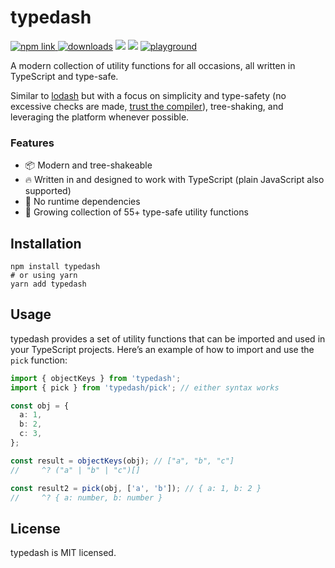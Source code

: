 # typedash

<a href="https://www.npmjs.com/package/typedash"><img src="https://img.shields.io/npm/v/typedash?color=blue" alt="npm link" target="_blank" />
</a>
<a href="https://www.npmjs.com/package/typedash" target="_blank"><img src="https://img.shields.io/npm/dm/typedash" alt="downloads" /></a>
<a href="https://bundlejs.com/?q=typedash" target="_blank"><img src="https://deno.bundlejs.com/?q=typedash&config={%22analysis%22:undefined}&badge=" /></a>
<img src="https://img.shields.io/npm/l/typedash" />
<a href="https://tsplay.dev/Woxbjw" target="_blank"><img src="https://img.shields.io/badge/%F0%9F%9A%80-playground-yellow" alt="playground" /></a>

A modern collection of utility functions for all occasions, all written in TypeScript and type-safe.

Similar to [lodash](https://lodash.com/) but with a focus on simplicity and type-safety (no excessive checks are made, [trust the compiler](https://slack.engineering/typescript-at-slack/)), tree-shaking, and leveraging the platform whenever possible.

### Features

- 📦 Modern and tree-shakeable
- 🔥 Written in and designed to work with TypeScript (plain JavaScript also supported)
- 🚫 No runtime dependencies
- 🌱 Growing collection of 55+ type-safe utility functions

## Installation

```console
npm install typedash
# or using yarn
yarn add typedash
```

## Usage

typedash provides a set of utility functions that can be imported and used in your TypeScript projects. Here’s an example of how to import and use the `pick` function:

```ts
import { objectKeys } from 'typedash';
import { pick } from 'typedash/pick'; // either syntax works

const obj = {
  a: 1,
  b: 2,
  c: 3,
};

const result = objectKeys(obj); // ["a", "b", "c"]
//     ^? ("a" | "b" | "c")[]

const result2 = pick(obj, ['a', 'b']); // { a: 1, b: 2 }
//     ^? { a: number, b: number }
```

## License

typedash is MIT licensed.
